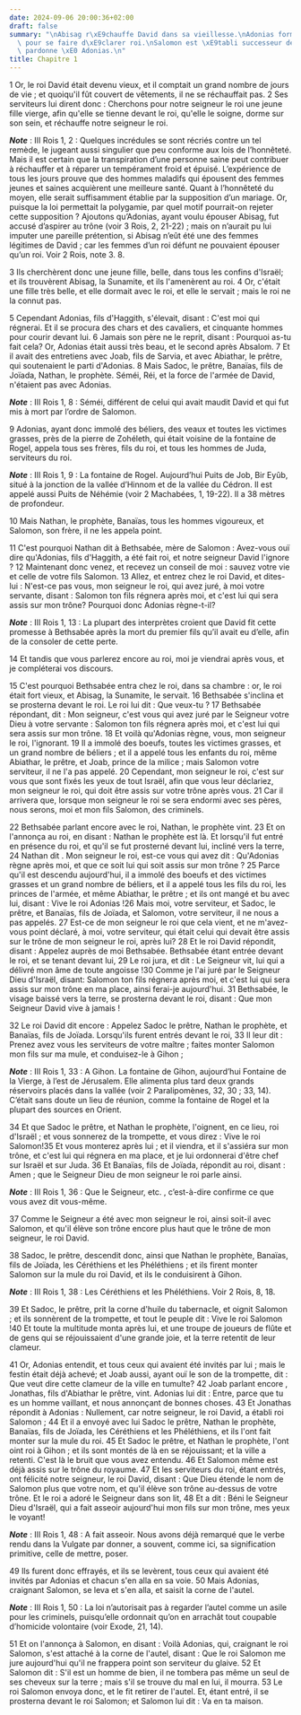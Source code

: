 ```yaml
---
date: 2024-09-06 20:00:36+02:00
draft: false
summary: "\nAbisag r\xE9chauffe David dans sa vieillesse.\nAdonias forme un parti\
  \ pour se faire d\xE9clarer roi.\nSalomon est \xE9tabli successeur de David.\nIl\
  \ pardonne \xE0 Adonias.\n"
title: Chapitre 1
---
```





1 Or, le roi David était devenu vieux, et il comptait un grand nombre de jours de vie ; et quoiqu'il fût couvert de vêtements, il ne se réchauffait pas. 2 Ses serviteurs lui dirent donc : Cherchons pour notre seigneur le roi une jeune fille vierge, afin qu'elle se tienne devant le roi, qu'elle le soigne, dorme sur son sein, et réchauffe notre seigneur le roi.

***Note*** :  III Rois 1, 2 : Quelques incrédules se sont récriés contre un tel remède, le jugeant aussi singulier que peu conforme aux lois de l’honnêteté. Mais il est certain que la transpiration d’une personne saine peut contribuer à réchauffer et à réparer un tempérament froid et épuisé. L’expérience de tous les jours prouve que des hommes maladifs qui épousent des femmes jeunes et saines acquièrent une meilleure santé. Quant à l’honnêteté du moyen, elle serait suffisamment établie par la supposition d’un mariage. Or, puisque la loi permettait la polygamie, par quel motif pourrait-on rejeter cette supposition ? Ajoutons qu’Adonias, ayant voulu épouser Abisag, fut accusé d’aspirer au trône (voir 3 Rois, 2, 21-22) ; mais on n’aurait pu lui imputer une pareille prétention, si Abisag n’eût été une des femmes légitimes de David ; car les femmes d’un roi défunt ne pouvaient épouser qu’un roi. Voir 2 Rois, note 3. 8.

3 Ils cherchèrent donc une jeune fille, belle, dans tous les confins d'Israël; et ils trouvèrent Abisag, la Sunamite, et ils l'amenèrent au roi. 4 Or, c'était une fille très belle, et elle dormait avec le roi, et elle le servait ; mais le roi ne la connut pas.


5 Cependant Adonias, fils d'Haggith, s'élevait, disant : C'est moi qui régnerai. Et il se procura des chars et des cavaliers, et cinquante hommes pour courir devant lui. 6 Jamais son père ne le reprit, disant : Pourquoi as-tu fait cela? Or, Adonias était aussi très beau, et le second après Absalom. 7 Et il avait des entretiens avec Joab, fils de Sarvia, et avec Abiathar, le prêtre, qui soutenaient le parti d'Adonias. 8 Mais Sadoc, le prêtre, Banaïas, fils de Joïada, Nathan, le prophète. Séméi, Réi, et la force de l'armée de David, n'étaient pas avec Adonias.

***Note*** :  III Rois 1, 8 : Séméi, différent de celui qui avait maudit David et qui fut mis à mort par l’ordre de Salomon.

9 Adonias, ayant donc immolé des béliers, des veaux et toutes les victimes grasses, près de la pierre de Zohéleth, qui était voisine de la fontaine de Rogel, appela tous ses frères, fils du roi, et tous les hommes de Juda, serviteurs du roi.

***Note*** :  III Rois 1, 9 : La fontaine de Rogel. Aujourd’hui Puits de Job, Bir Eyûb, situé à la jonction de la vallée d’Hinnom et de la vallée du Cédron. Il est appelé aussi Puits de Néhémie (voir 2 Machabées, 1, 19-22). Il a 38 mètres de profondeur.

10 Mais Nathan, le prophète, Banaïas, tous les hommes vigoureux, et Salomon, son frère, il ne les appela point.


11 C'est pourquoi Nathan dit à Bethsabée, mère de Salomon : Avez-vous ouï dire qu'Adonias, fils d'Haggith, a été fait roi, et notre seigneur David l'ignore ? 12 Maintenant donc venez, et recevez un conseil de moi : sauvez votre vie et celle de votre fils Salomon. 13 Allez, et entrez chez le roi David, et dites-lui : N'est-ce pas vous, mon seigneur le roi, qui avez juré, à moi votre servante, disant : Salomon ton fils régnera après moi, et c'est lui qui sera assis sur mon trône? Pourquoi donc Adonias règne-t-il?

***Note*** :  III Rois 1, 13 : La plupart des interprètes croient que David fit cette promesse à Bethsabée après la mort du premier fils qu’il avait eu d’elle, afin de la consoler de cette perte.

14 Et tandis que vous parlerez encore au roi, moi je viendrai après vous, et je compléterai vos discours.


15 C'est pourquoi Bethsabée entra chez le roi, dans sa chambre : or, le roi était fort vieux, et Abisag, la Sunamite, le servait. 16 Bethsabée s'inclina et se prosterna devant le roi. Le roi lui dit : Que veux-tu ? 17 Bethsabée répondant, dit : Mon seigneur, c'est vous qui avez juré par le Seigneur votre Dieu à votre servante : Salomon ton fils régnera après moi, et c'est lui qui sera assis sur mon trône. 18 Et voilà qu'Adonias règne, vous, mon seigneur le roi, l'ignorant. 19 Il a immolé des boeufs, toutes les victimes grasses, et un grand nombre de béliers ; et il a appelé tous les enfants du roi, même Abiathar, le prêtre, et Joab, prince de la milice ; mais Salomon votre serviteur, il ne l'a pas appelé. 20 Cependant, mon seigneur le roi, c'est sur vous que sont fixés les yeux de tout Israël, afin que vous leur déclariez, mon seigneur le roi, qui doit être assis sur votre trône après vous. 21 Car il arrivera que, lorsque mon seigneur le roi se sera endormi avec ses pères, nous serons, moi et mon fils Salomon, des
criminels.


22 Bethsabée parlant encore avec le roi, Nathan, le prophète vint. 23 Et on l'annonça au roi, en disant : Nathan le prophète est là. Et lorsqu'il fut entré en présence du roi, et qu'il se fut prosterné devant lui, incliné vers la terre, 24 Nathan dit . Mon seigneur le roi, est-ce vous qui avez dit : Qu'Adonias règne après moi, et que ce soit lui qui soit assis sur mon trône ? 25 Parce qu'il est descendu aujourd'hui, il a immolé des boeufs et des victimes grasses et un grand nombre de béliers, et il a appelé tous les fils du roi, les princes de l'armée, et même Abiathar, le prêtre ; et ils ont mangé et bu avec lui, disant : Vive le roi Adonias !26 Mais moi, votre serviteur, et Sadoc, le prêtre, et Banaïas, fils de Joïada, et Salomon, votre serviteur, il ne nous a pas appelés. 27 Est-ce de mon seigneur le roi que cela vient, et ne m'avez-vous point déclaré, à moi, votre serviteur, qui était celui qui devait être assis sur le trône de mon seigneur le roi, après lui? 28 Et le roi David répondit, disant : Appelez
auprès de moi Bethsabée. Bethsabée étant entrée devant le roi, et se tenant devant lui, 29 Le roi jura, et dit : Le Seigneur vit, lui qui a délivré mon âme de toute angoisse !30 Comme je l'ai juré par le Seigneur Dieu d'Israël, disant: Salomon ton fils régnera après moi, et c'est lui qui sera assis sur mon trône en ma place, ainsi ferai-je aujourd'hui. 31 Bethsabée, le visage baissé vers la terre, se prosterna devant le roi, disant : Que mon Seigneur David vive à jamais !


32 Le roi David dit encore : Appelez Sadoc le prêtre, Nathan le prophète, et Banaïas, fils de Joïada. Lorsqu'ils furent entrés devant le roi, 33 Il leur dit : Prenez avez vous les serviteurs de votre maître ; faites monter Salomon mon fils sur ma mule, et conduisez-le à Gihon ;

***Note*** :  III Rois 1, 33 : A Gihon. La fontaine de Gihon, aujourd’hui Fontaine de la Vierge, à l’est de Jérusalem. Elle alimenta plus tard deux grands réservoirs placés dans la vallée (voir 2 Paralipomènes, 32, 30 ; 33, 14). C’était sans doute un lieu de réunion, comme la fontaine de Rogel et la plupart des sources en Orient.

34 Et que Sadoc le prêtre, et Nathan le prophète, l'oignent, en ce lieu, roi d'Israël ; et vous sonnerez de la trompette, et vous direz : Vive le roi Salomon!35 Et vous monterez après lui ; et il viendra, et il s'assiéra sur mon trône, et c'est lui qui régnera en ma place, et je lui ordonnerai d'être chef sur Israël et sur Juda. 36 Et Banaïas, fils de Joïada, répondit au roi, disant : Amen ; que le Seigneur Dieu de mon seigneur le roi parle ainsi.

***Note*** :  III Rois 1, 36 : Que le Seigneur, etc. , c’est-à-dire confirme ce que vous avez dit vous-même.

37 Comme le Seigneur a été avec mon seigneur le roi, ainsi soit-il avec Salomon, et qu'il élève son trône encore plus haut que le trône de mon seigneur, le roi David.


38 Sadoc, le prêtre, descendit donc, ainsi que Nathan le prophète, Banaïas, fils de Joïada, les Céréthiens et les Phéléthiens ; et ils firent monter Salomon sur la mule du roi David, et ils le conduisirent à Gihon.

***Note*** :  III Rois 1, 38 : Les Céréthiens et les Phéléthiens. Voir 2 Rois, 8, 18.

39 Et Sadoc, le prêtre, prit la corne d'huile du tabernacle, et oignit Salomon ; et ils sonnèrent de la trompette, et tout le peuple dit : Vive le roi Salomon !40 Et toute la multitude monta après lui, et une troupe de joueurs de flûte et de gens qui se réjouissaient d'une grande joie, et la terre retentit de leur clameur.


41 Or, Adonias entendit, et tous ceux qui avaient été invités par lui ; mais le festin était déjà achevé; et Joab aussi, ayant ouï le son de la trompette, dit : Que veut dire cette clameur de la ville en tumulte? 42 Joab parlant encore , Jonathas, fils d'Abiathar le prêtre, vint. Adonias lui dit : Entre, parce que tu es un homme vaillant, et nous annonçant de bonnes choses. 43 Et Jonathas répondit à Adonias : Nullement, car notre seigneur, le roi David, a établi roi Salomon ; 44 Et il a envoyé avec lui Sadoc le prêtre, Nathan le prophète, Banaïas, fils de Joïada, les Céréthiens et les Phéléthiens, et ils l'ont fait monter sur la mule du roi. 45 Et Sadoc le prêtre, et Nathan le prophète, l'ont oint roi à Gihon ; et ils sont montés de là en se réjouissant; et la ville a retenti. C'est là le bruit que vous avez entendu. 46 Et Salomon même est déjà assis sur le trône du royaume. 47 Et les serviteurs du roi, étant entrés, ont félicité notre seigneur, le roi David, disant : Que Dieu étende le nom de Salomon plus que
votre nom, et qu'il élève son trône au-dessus de votre trône. Et le roi a adoré le Seigneur dans son lit, 48 Et a dit : Béni le Seigneur Dieu d'Israël, qui a fait asseoir aujourd'hui mon fils sur mon trône, mes yeux le voyant!

***Note*** :  III Rois 1, 48 : A fait asseoir. Nous avons déjà remarqué que le verbe rendu dans la Vulgate par donner, a souvent, comme ici, sa signification primitive, celle de mettre, poser.


49 Ils furent donc effrayés, et ils se levèrent, tous ceux qui avaient été invités par Adonias et chacun s'en alla en sa voie. 50 Mais Adonias, craignant Salomon, se leva et s'en alla, et saisit la corne de l'autel.

***Note*** :  III Rois 1, 50 : La loi n’autorisait pas à regarder l’autel comme un asile pour les criminels, puisqu’elle ordonnait qu’on en arrachât tout coupable d’homicide volontaire (voir Exode, 21, 14).

51 Et on l'annonça à Salomon, en disant : Voilà Adonias, qui, craignant le roi Salomon, s'est attaché à la corne de l'autel, disant : Que le roi Salomon me jure aujourd'hui qu'il ne frappera point son serviteur du glaive. 52 Et Salomon dit : S'il est un homme de bien, il ne tombera pas même un seul de ses cheveux sur la terre ; mais s'il se trouve du mal en lui, il mourra. 53 Le roi Salomon envoya donc, et le fit retirer de l'autel. Et, étant entré, il se prosterna devant le roi Salomon; et Salomon lui dit : Va en ta maison.

